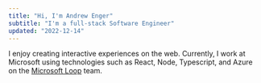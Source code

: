 ```yaml
---
title: "Hi, I'm Andrew Enger"
subtitle: "I'm a full-stack Software Engineer"
updated: "2022-12-14"
---
```


I enjoy creating interactive experiences on the web. Currently, I work at Microsoft using technologies such as React, Node, Typescript, and Azure on the [Microsoft Loop](https://loop.microsoft.com/learn) team.
